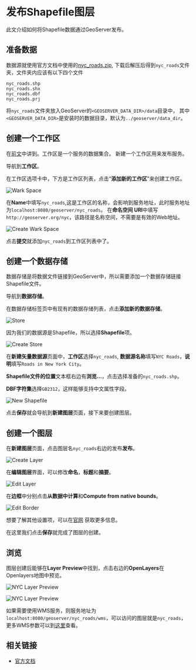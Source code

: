 # 发布Shapefile图层

此文介绍如何将Shapefile数据通过GeoServer发布。

## 准备数据
数据源就使用官方文档中使用的[nyc_roads.zip](http://docs.geoserver.org/latest/en/user/_downloads/nyc_roads.zip),
下载后解压后得到`nyc_roads`文件夹，文件夹内应该有以下四个文件

```
nyc_roads.shp
nyc_roads.shx
nyc_roads.dbf
nyc_roads.prj
```

将`nyc_roads`文件夹放入GeoServer的`<GEOSERVER_DATA_DIR>/data`目录中，
其中`<GEOSERVER_DATA_DIR>`是安装时的数据目录，默认为`../geoserver/data_dir`。

## 创建一个工作区

在[前文](./wmi_intro.md)中讲到。工作区是一个服务的数据集合。
新建一个工作区用来发布服务。

导航到**工作区**。

在工作区选项卡中，下方是工作区列表，点击“**添加新的工作区**”来创建工作区。

![Wark Space](../images/workspace.png)

在**Name**中填写`nyc_roads`,这是工作区的名称，会影响到服务地址，此时服务地址为`localhost:8080/geoserver/nyc_roads`。
在**命名空间 URI**中填写`http://geoserver.org/nyc`，该路径是名称空间，不需要是有效的Web地址。

![Create Wark Space](../images/createworkspace.png)

点击**提交**就添加`nyc_roads`到工作区列表中了。

## 创建一个数据存储

数据存储是将数据文件链接到GeoServer中，所以需要添加一个数据存储链接Shapefile文件。

导航到**数据存储**。

在数据存储标签页中有现有的数据存储列表，点击**添加新的数据存储**。

![Store](../images/store.png)

因为我们的数据源是Shapefile，所以选择**Shapefile**项。

![Create Store](../images/createstore.png)

在**新建矢量数据源**页面中，**工作区**选择`nyc_roads`,
**数据源名称**填写`NYC Roads`，**说明**填写`Roads in New York City`。

**Shapefile文件的位置**文本框右边有**浏览...**，点击选择准备的`nyc_roads.shp`。

**DBF字符集**选择`GB2312`，这样能够支持中文属性字段。

![New Shapefile](../images/newshapefile.png)

点击**保存**就会导航到**新建图层**页面，接下来要创建图层。

## 创建一个图层

在**新建图层**页面，点击图层名`nyc_roads`右边的发布**发布**。

![Create Layer](../images/createlayer.png)

在**编辑图层**界面，可以修改**命名**，**标题**和**摘要**。

![Edit Layer](../images/editlayer.png)

在**边框**中分别点击**从数据中计算**和**Compute from native bounds**。

![Edit Border](../images/editborder.png)

想要了解其他设置项，可以在[官网](http://docs.geoserver.org/latest/en/user/data/webadmin/layers.html#data-webadmin-layers)
获取更多信息。

在这里我们点击**保存**就完成了图层的创建。

## 浏览
图层创建后能够在**Layer Preview**中找到，点击右边的**OpenLayers**在Openlayers地图中预览。

![NYC Layer Preview](../images/nyc_openlayers.png)

![NYC Layer Preview](../images/openlayers.png)

如果需要使用WMS服务，则服务地址为`localhost:8080/geoserver/nyc_roads/wms`，可以访问的图层就是`nyc_roads`，
更多WMS参数可以到[这里](http://docs.geoserver.org/latest/en/user/services/wms/reference.html)查看。

## 相关链接

* [官方文档](http://docs.geoserver.org/latest/en/user/gettingstarted/shapefile-quickstart/index.html)
